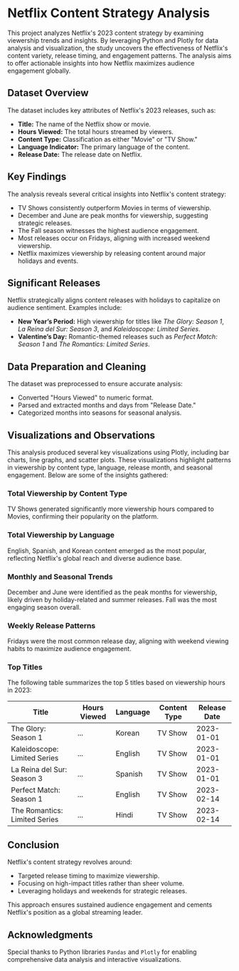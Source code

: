 <!DOCTYPE html>
<html>
<head>
   

</head>
<body>

<h1>Netflix Content Strategy Analysis</h1>

<p>
This project analyzes Netflix's 2023 content strategy by examining viewership trends and insights. By leveraging Python and Plotly for data analysis and visualization, the study uncovers the effectiveness of Netflix's content variety, release timing, and engagement patterns. The analysis aims to offer actionable insights into how Netflix maximizes audience engagement globally.
</p>

<h2>Dataset Overview</h2>
<p>The dataset includes key attributes of Netflix's 2023 releases, such as:</p>
<ul>
  <li><strong>Title:</strong> The name of the Netflix show or movie.</li>
  <li><strong>Hours Viewed:</strong> The total hours streamed by viewers.</li>
  <li><strong>Content Type:</strong> Classification as either "Movie" or "TV Show."</li>
  <li><strong>Language Indicator:</strong> The primary language of the content.</li>
  <li><strong>Release Date:</strong> The release date on Netflix.</li>
</ul>

<h2>Key Findings</h2>
<p>The analysis reveals several critical insights into Netflix's content strategy:</p>
<ul>
  <li>TV Shows consistently outperform Movies in terms of viewership.</li>
  <li>December and June are peak months for viewership, suggesting strategic releases.</li>
  <li>The Fall season witnesses the highest audience engagement.</li>
  <li>Most releases occur on Fridays, aligning with increased weekend viewership.</li>
  <li>Netflix maximizes viewership by releasing content around major holidays and events.</li>
</ul>

<h2>Significant Releases</h2>
<p>Netflix strategically aligns content releases with holidays to capitalize on audience sentiment. Examples include:</p>
<ul>
  <li><strong>New Year’s Period:</strong> High viewership for titles like <i>The Glory: Season 1</i>, <i>La Reina del Sur: Season 3</i>, and <i>Kaleidoscope: Limited Series</i>.</li>
  <li><strong>Valentine’s Day:</strong> Romantic-themed releases such as <i>Perfect Match: Season 1</i> and <i>The Romantics: Limited Series</i>.</li>
</ul>

<h2>Data Preparation and Cleaning</h2>
<p>The dataset was preprocessed to ensure accurate analysis:</p>
<ul>
  <li>Converted "Hours Viewed" to numeric format.</li>
  <li>Parsed and extracted months and days from "Release Date."</li>
  <li>Categorized months into seasons for seasonal analysis.</li>
</ul>

<h2>Visualizations and Observations</h2>
<p>
This analysis produced several key visualizations using Plotly, including bar charts, line graphs, and scatter plots. These visualizations highlight patterns in viewership by content type, language, release month, and seasonal engagement. Below are some of the insights gathered:
</p>

<h3>Total Viewership by Content Type</h3>
<p>TV Shows generated significantly more viewership hours compared to Movies, confirming their popularity on the platform.</p>

<h3>Total Viewership by Language</h3>
<p>English, Spanish, and Korean content emerged as the most popular, reflecting Netflix's global reach and diverse audience base.</p>

<h3>Monthly and Seasonal Trends</h3>
<p>
December and June were identified as the peak months for viewership, likely driven by holiday-related and summer releases. Fall was the most engaging season overall.
</p>

<h3>Weekly Release Patterns</h3>
<p>Fridays were the most common release day, aligning with weekend viewing habits to maximize audience engagement.</p>

<h3>Top Titles</h3>
<p>The following table summarizes the top 5 titles based on viewership hours in 2023:</p>

<table>
  <thead>
    <tr>
      <th>Title</th>
      <th>Hours Viewed</th>
      <th>Language</th>
      <th>Content Type</th>
      <th>Release Date</th>
    </tr>
  </thead>
  <tbody>
    <tr>
      <td>The Glory: Season 1</td>
      <td>...</td>
      <td>Korean</td>
      <td>TV Show</td>
      <td>2023-01-01</td>
    </tr>
    <tr>
      <td>Kaleidoscope: Limited Series</td>
      <td>...</td>
      <td>English</td>
      <td>TV Show</td>
      <td>2023-01-01</td>
    </tr>
    <tr>
      <td>La Reina del Sur: Season 3</td>
      <td>...</td>
      <td>Spanish</td>
      <td>TV Show</td>
      <td>2023-01-01</td>
    </tr>
    <tr>
      <td>Perfect Match: Season 1</td>
      <td>...</td>
      <td>English</td>
      <td>TV Show</td>
      <td>2023-02-14</td>
    </tr>
    <tr>
      <td>The Romantics: Limited Series</td>
      <td>...</td>
      <td>Hindi</td>
      <td>TV Show</td>
      <td>2023-02-14</td>
    </tr>
  </tbody>
</table>

<h2>Conclusion</h2>
<p>Netflix's content strategy revolves around:</p>
<ul>
  <li>Targeted release timing to maximize viewership.</li>
  <li>Focusing on high-impact titles rather than sheer volume.</li>
  <li>Leveraging holidays and weekends for strategic releases.</li>
</ul>
<p>
This approach ensures sustained audience engagement and cements Netflix's position as a global streaming leader.
</p>

<h2>Acknowledgments</h2>
<p>Special thanks to Python libraries <code>Pandas</code> and <code>Plotly</code> for enabling comprehensive data analysis and interactive visualizations.</p>

</body>
</html>
